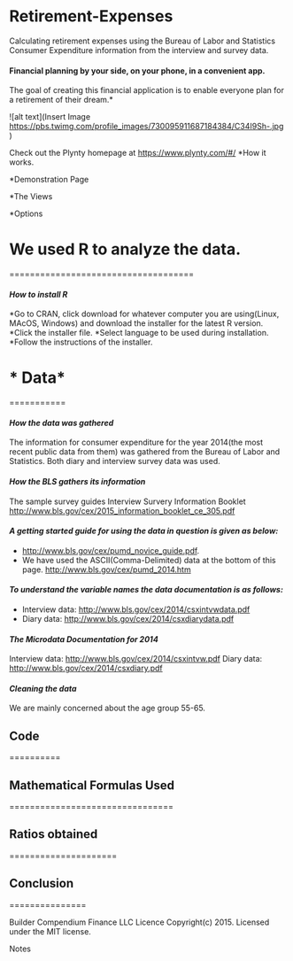 # Retirement-Expenses
Calculating retirement expenses using the Bureau of Labor and Statistics Consumer Expenditure information from the interview and survey data.

#### Financial planning by your side, on your phone, in a convenient app.
The goal of creating this financial application is to enable everyone plan for a retirement of their dream.*

![alt text](Insert Image https://pbs.twimg.com/profile_images/730095911687184384/C34I9Sh-.jpg )


[logo]: https://www.google.com/search?q=plynty&espv=2&biw=1920&bih=964&tbm=isch&imgil=9167o9lhpBQwiM%253A%253B402upgbBUCcaDM%253Bhttps%25253A%25252F%25252Ftwitter.com%25252Fplynty&source=iu&pf=m&fir=9167o9lhpBQwiM%253A%252C402upgbBUCcaDM%252C_&usg=__X3RuWrIarZNu3C9HexsTZmNqcSw%3D&dpr=1&ved=0ahUKEwi5s9nxwJjNAhXIJB4KHTnHCtIQyjcIMg&ei=tBlYV7mJDsjJeLmOq5AN#imgrc=9167o9lhpBQwiM%3A

Check out the Plynty homepage at https://www.plynty.com/#/
*How it works.

*Demonstration Page

*The Views

*Options
 
# **We used R to analyze the data.**
====================================

#### *How to install R*

*Go to CRAN, click download for whatever computer you are using(Linux, MAcOS, Windows) and download the installer for the latest R version.
*Click the installer file.
*Select language to be used during installation.
*Follow the instructions of the installer.

# * Data*
===========
#### *How the data was gathered*
The information for consumer expenditure for the year 2014(the most recent public data from them) was gathered from the Bureau of Labor and Statistics. Both diary and interview survey data was used.

#### *How the BLS gathers its information*
The sample survey guides 
Interview Survery Information Booklet http://www.bls.gov/cex/2015_information_booklet_ce_305.pdf

#### *A getting started guide for using the data in question is given as below:*
* http://www.bls.gov/cex/pumd_novice_guide.pdf.
* We have used the ASCII(Comma-Delimited) data at the bottom of this page.
http://www.bls.gov/cex/pumd_2014.htm

#### *To understand the variable names the data documentation is as follows:*
* Interview data: http://www.bls.gov/cex/2014/csxintvwdata.pdf
* Diary data: http://www.bls.gov/cex/2014/csxdiarydata.pdf

#### *The Microdata Documentation for 2014*
Interview data: http://www.bls.gov/cex/2014/csxintvw.pdf
Diary data: http://www.bls.gov/cex/2014/csxdiary.pdf

#### *Cleaning the data*
We are mainly concerned about the age group 55-65.

## **Code**
==========

## **Mathematical Formulas Used**
================================

## **Ratios obtained**
=====================

## **Conclusion**
===============






Builder
Compendium Finance LLC
Licence
Copyright(c) 2015. Licensed under the MIT license.

Notes

  
